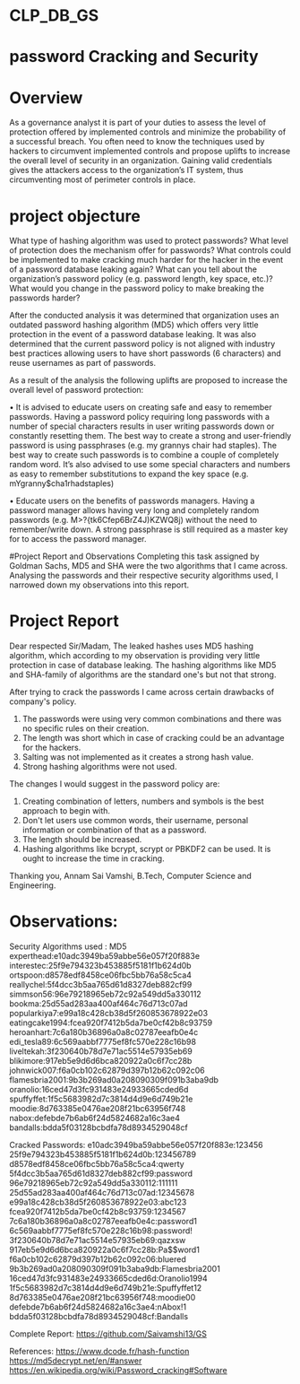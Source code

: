 # CLP_DB_GS 
# password Cracking and Security
# Overview
As a governance analyst it is part of your duties to assess the level of protection offered by implemented controls and minimize the probability of a successful breach. You often need to know the techniques used by hackers to circumvent implemented controls and propose uplifts to increase the overall level of security in an organization. Gaining valid credentials gives the attackers access to the organization’s IT system, thus circumventing most of perimeter controls in place.
# project objecture

What type of hashing algorithm was used to protect passwords?
What level of protection does the mechanism offer for passwords?
What controls could be implemented to make cracking much harder for the hacker in the event of a password database leaking again?
What can you tell about the organization’s password policy (e.g. password length, key space, etc.)?
What would you change in the password policy to make breaking the passwords harder? 

After the conducted analysis it was determined that organization uses an outdated password hashing algorithm (MD5) which offers very little protection in the event of a
password database leaking. It was also determined that the current password policy is not aligned with industry best practices allowing users to have short passwords (6
characters) and reuse usernames as part of passwords.

As a result of the analysis the following uplifts are proposed to increase the overall level of password protection:

• It is advised to educate users on creating safe and easy to remember passwords. Having a password policy requiring long passwords with a number of special characters
results in user writing passwords down or constantly resetting them. The best way to create a strong and user-friendly password is using passphrases (e.g.
my grannys chair had staples). The best way to create such passwords is to combine a couple of completely random word. It’s also advised to use some special characters
and numbers as easy to remember substitutions to expand the key space (e.g. mYgranny$cha1rhadstaples)

• Educate users on the benefits of passwords managers. Having a password manager allows having very long and completely random passwords (e.g. M>?{tk6Cfep6BrZ4J)KZWQ8j)
without the need to remember/write down. A strong passphrase is still required as a master key for to access the password manager.

#Project Report and Observations
Completing this task assigned by Goldman Sachs, MD5 and SHA were the two algorithms that I came across. Analysing the passwords and their respective security algorithms
used, I narrowed down my observations into this report.

# Project Report

Dear respected Sir/Madam,
The leaked hashes uses MD5 hashing algorithm, which according to my observation is providing very little protection in case of database leaking.
The hashing algorithms like MD5 and SHA-family of algorithms are the standard one's but not that strong.

After trying to crack the passwords I came across certain drawbacks of company's policy.
1. The passwords were using very common combinations and there was no specific rules on their creation.
2. The length was short which in case of cracking could be an advantage for the hackers.
3. Salting was not implemented as it creates a strong hash value.
4. Strong hashing algorithms were not used.

The changes I would suggest in the password policy are:
1. Creating combination of letters, numbers and symbols is the best approach to begin with.
2. Don't let users use common words, their username, personal information or combination of that as a password.
3. The length should be increased.
4. Hashing algorithms like bcrypt, scrypt or PBKDF2 can be used. It is ought to increase the time in cracking.


Thanking you, 
Annam Sai Vamshi,
B.Tech, Computer Science and Engineering.

# Observations:

Security Algorithms used : MD5
experthead:e10adc3949ba59abbe56e057f20f883e
interestec:25f9e794323b453885f5181f1b624d0b
ortspoon:d8578edf8458ce06fbc5bb76a58c5ca4
reallychel:5f4dcc3b5aa765d61d8327deb882cf99
simmson56:96e79218965eb72c92a549dd5a330112
bookma:25d55ad283aa400af464c76d713c07ad
popularkiya7:e99a18c428cb38d5f260853678922e03
eatingcake1994:fcea920f7412b5da7be0cf42b8c93759
heroanhart:7c6a180b36896a0a8c02787eeafb0e4c
edi_tesla89:6c569aabbf7775ef8fc570e228c16b98
liveltekah:3f230640b78d7e71ac5514e57935eb69
blikimore:917eb5e9d6d6bca820922a0c6f7cc28b
johnwick007:f6a0cb102c62879d397b12b62c092c06
flamesbria2001:9b3b269ad0a208090309f091b3aba9db
oranolio:16ced47d3fc931483e24933665cded6d
spuffyffet:1f5c5683982d7c3814d4d9e6d749b21e
moodie:8d763385e0476ae208f21bc63956f748
nabox:defebde7b6ab6f24d5824682a16c3ae4
bandalls:bdda5f03128bcbdfa78d8934529048cf

Cracked Passwords: 
e10adc3949ba59abbe56e057f20f883e:123456 
25f9e794323b453885f5181f1b624d0b:123456789
d8578edf8458ce06fbc5bb76a58c5ca4:qwerty 
5f4dcc3b5aa765d61d8327deb882cf99:password 
96e79218965eb72c92a549dd5a330112:111111
25d55ad283aa400af464c76d713c07ad:12345678
e99a18c428cb38d5f260853678922e03:abc123
fcea920f7412b5da7be0cf42b8c93759:1234567
7c6a180b36896a0a8c02787eeafb0e4c:password1
6c569aabbf7775ef8fc570e228c16b98:password!
3f230640b78d7e71ac5514e57935eb69:qazxsw 
917eb5e9d6d6bca820922a0c6f7cc28b:Pa$$word1
f6a0cb102c62879d397b12b62c092c06:bluered 
9b3b269ad0a208090309f091b3aba9db:Flamesbria2001
16ced47d3fc931483e24933665cded6d:Oranolio1994
1f5c5683982d7c3814d4d9e6d749b21e:Spuffyffet12
8d763385e0476ae208f21bc63956f748:moodie00
defebde7b6ab6f24d5824682a16c3ae4:nAbox!1
bdda5f03128bcbdfa78d8934529048cf:Bandalls

Complete Report: https://github.com/Saivamshi13/GS

References: 
https://www.dcode.fr/hash-function
https://md5decrypt.net/en/#answer
https://en.wikipedia.org/wiki/Password_cracking#Software
